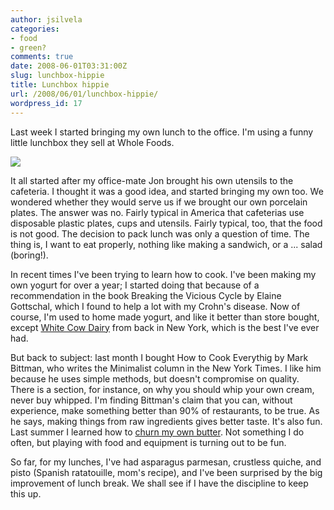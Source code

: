 ```yaml
---
author: jsilvela
categories:
- food
- green?
comments: true
date: 2008-06-01T03:31:00Z
slug: lunchbox-hippie
title: Lunchbox hippie
url: /2008/06/01/lunchbox-hippie/
wordpress_id: 17
---
```


Last week I started bringing my own lunch to the office. I'm using a funny little lunchbox they sell at Whole Foods.

[![](https://jsilvela.smugmug.com/photos/304986181_dAiRN-L-1.jpg)](https://jsilvela.smugmug.com/photos/304986181_dAiRN-L-1.jpg)

It all started after my office-mate Jon brought his own utensils to the cafeteria. I thought it was a good idea, and started bringing my own too. We wondered whether they would serve us if we brought our own porcelain plates. The answer was no. Fairly typical in America that cafeterias use disposable plastic plates, cups and utensils.
Fairly typical, too, that the food is not good. The decision to pack lunch was only a question of time. The thing is, I want to eat properly, nothing like making a sandwich, or a ... salad (boring!).

In recent times I've been trying to learn how to cook. I've been making my own yogurt for over a year; I started doing that because of a recommendation in the book Breaking the Vicious Cycle by Elaine Gottschal, which I found to help a lot with my Crohn's disease. Now of course, I'm used to home made yogurt, and like it better than store bought, except [White Cow Dairy](https://www.whitecowdairy.com/) from back in New York, which is the best I've ever had.

But back to subject: last month I bought How to Cook Everythig by Mark Bittman, who writes the Minimalist column in the New York Times. I like him because he uses simple methods, but doesn't compromise on quality. There is a section, for instance, on why you should whip your own cream, never buy whipped.
I'm finding Bittman's claim that you can, without experience, make something better than 90% of restaurants, to be true. As he says, making things from raw ingredients gives better taste. It's also fun. Last summer I learned how to [churn my own butter](https://www.nytimes.com/2007/07/01/magazine/01food-t.html). Not something I do often, but playing with food and equipment is turning out to be fun.

So far, for my lunches, I've had asparagus parmesan, crustless quiche, and pisto (Spanish ratatouille, mom's recipe), and I've been surprised by the big improvement of lunch break.
We shall see if I have the discipline to keep this up.
